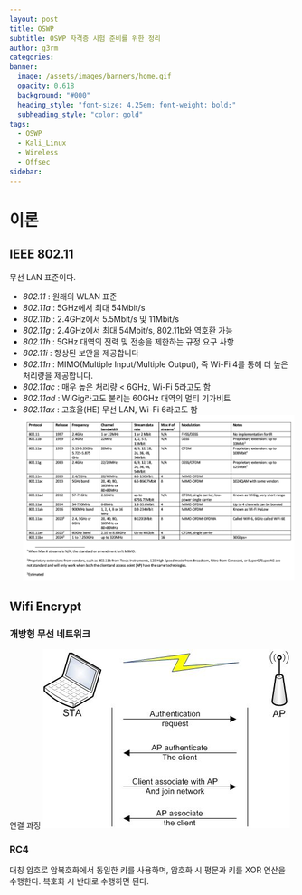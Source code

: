 ```yaml
---
layout: post
title: OSWP
subtitle: OSWP 자격증 시험 준비를 위한 정리
author: g3rm
categories:
banner:
  image: /assets/images/banners/home.gif
  opacity: 0.618
  background: "#000"
  heading_style: "font-size: 4.25em; font-weight: bold;"
  subheading_style: "color: gold"
tags:
  - OSWP
  - Kali_Linux
  - Wireless
  - Offsec
sidebar:
---
```

# 이론
## IEEE 802.11

무선 LAN 표준이다.
 - _802.11_ : 원래의 WLAN 표준
- _802.11a_ : 5GHz에서 최대 54Mbit/s
- _802.11b_ : 2.4GHz에서 5.5Mbit/s 및 11Mbit/s
- _802.11g_ : 2.4GHz에서 최대 54Mbit/s, 802.11b와 역호환 가능
- _802.11h_ : 5GHz 대역의 전력 및 전송을 제한하는 규정 요구 사항
- _802.11i_ : 향상된 보안을 제공합니다
- _802.11n_ : MIMO(Multiple Input/Multiple Output), 즉 Wi-Fi 4를 통해 더 높은 처리량을 제공합니다.
- _802.11ac_ : 매우 높은 처리량 < 6GHz, Wi-Fi 5라고도 함
- _802.11ad_ : WiGig라고도 불리는 60GHz 대역의 멀티 기가비트
- _802.11ax_ : 고효율(HE) 무선 LAN, Wi-Fi 6라고도 함
 ![](/assets/images/posts/2025-08-25-OSWP/4cf15313da6f814ca9076b340747969a_MD5.jpeg)

## Wifi Encrypt
### 개방형 무선 네트워크
연결 과정
![](/assets/images/posts/2025-08-25-OSWP/b98e83189d82dd88fff887958382f54e_MD5.jpeg)
### RC4
대칭 암호로 암복호화에서 동일한 키를 사용하며, 암호화 시 평문과 키를 XOR 연산을 수행한다. 복호화 시 반대로 수행하면 된다.








